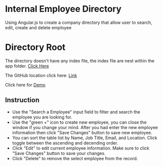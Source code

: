 # Internal Employee Directory

Using Angular.js to create a company directory that allow user to search, edit, create and delete employee

# Directory Root

The directory doesn't have any index file, the index file are nest within the app folder.  [Click Here](https://github.com/JoshHWang/angular-directory/blob/master/app/index.html)

The GitHub location click here: [Link](https://github.com/JoshHWang/angular-directory)

Click here for [Demo](http://embed.plnkr.co/otsrDFkvZHMBo3lMDdga/preview)

## Instruction

* Use the "Search a Employee" input field to filter and search the employee you are looking for.
* Use the "green +" icon to create new employee, you can close the window if you change your mind.  After you had enter the new employee information then click "Save Changes" button to save new employee.
* You can sort the table list by Name, Job Title, Email, and Location.  Click toggle between the ascending and decending order.
* Click "Edit" to edit current employee information.  Make sure to click "Save Changes" button to save your changes.
* Click "Delete" to remove the select employee from the record.


